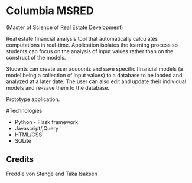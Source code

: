 # Columbia MSRED
(Master of Science of Real Estate Development)

Real estate financial analysis tool that automatically calculates computations in real-time. Application isolates the learning process so students can focus on the analysis of input values rather than on the construct of the models. 

Students can create user accounts and save specific financial models (a model being a collection of input values) to a database to be loaded and analyzed at a later date. The user can also edit and update their individual models and re-save them to the database.

Prototype application.

#Technologies
* Python - Flask framework
* Javascript/jQuery
* HTML/CSS
* SQLite


## Credits
Freddie von Stange and Taka Isaksen